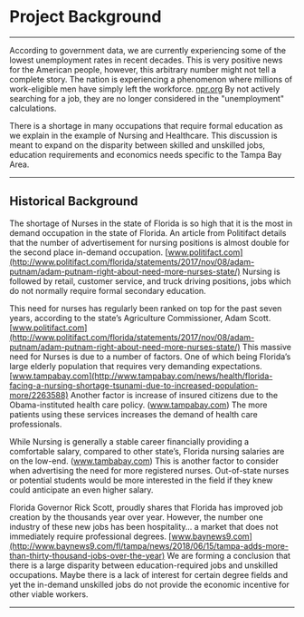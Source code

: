 # Project Background

---

According to government data, we are currently experiencing some of the lowest unemployment rates in recent decades. This is very positive news for the American people, however, this arbitrary number might not tell a complete story. The nation is experiencing a phenomenon where millions of work-eligible men have simply left the workforce. [npr.org](https://www.npr.org/2016/09/06/492849471/an-economic-mystery-why-are-men-leaving-the-workforce) By not actively searching for a job, they are no longer considered in the "unemployment" calculations. 

There is a shortage in many occupations that require formal education as we explain in the example of Nursing and Healthcare. This discussion is meant to expand on the disparity between skilled and unskilled jobs, education requirements and economics needs specific to the Tampa Bay Area.

---

## Historical Background

The shortage of Nurses in the state of Florida is so high that it is the most in demand occupation in the state of Florida. An article from Politifact details that the number of advertisement for nursing positions is almost double for the second place in-demand occupation. [www.politifact.com](http://www.politifact.com/florida/statements/2017/nov/08/adam-putnam/adam-putnam-right-about-need-more-nurses-state/) Nursing is followed by retail, customer service, and truck driving positions, jobs which do not normally require formal secondary education. 

This need for nurses has regularly been ranked on top for the past seven years, according to the state’s Agriculture Commissioner, Adam Scott. [www.politifact.com](http://www.politifact.com/florida/statements/2017/nov/08/adam-putnam/adam-putnam-right-about-need-more-nurses-state/) This massive need for Nurses is due to a number of factors. One of which being Florida’s large elderly population that requires very demanding expectations. [www.tampabay.com](http://www.tampabay.com/news/health/florida-facing-a-nursing-shortage-tsunami-due-to-increased-population-more/2263588) Another factor is increase of insured citizens due to the Obama-instituted health care policy. (www.tampabay.com) The more patients using these services increases the demand of health care professionals. 

While Nursing is generally a stable career financially providing a comfortable salary, compared to other state’s, Florida nursing salaries are on the low-end. (www.tambabay.com) This is another factor to consider when advertising the need for more registered nurses. Out-of-state nurses or potential students would be more interested in the field if they knew could anticipate an even higher salary. 

Florida Governor Rick Scott, proudly shares that Florida has improved job creation by the thousands year over year. However, the number one industry of these new jobs has been hospitality… a market that does not immediately require professional degrees. [www.baynews9.com](http://www.baynews9.com/fl/tampa/news/2018/06/15/tampa-adds-more-than-thirty-thousand-jobs-over-the-year) We are forming a conclusion that there is a large disparity between education-required jobs and unskilled occupations. Maybe there is a lack of interest for certain degree fields and yet the in-demand unskilled jobs do not provide the economic incentive for other viable workers.

---
